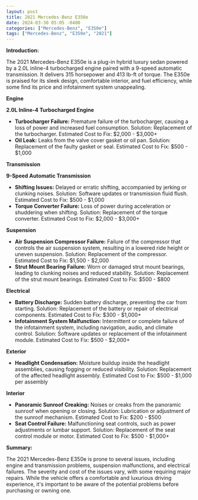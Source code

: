 ```yaml
---
layout: post
title: 2021 Mercedes-Benz E350e
date: 2024-03-30 05:05 -0400
categories: ["Mercedes-Benz", "E350e"]
tags: ["Mercedes-Benz", "E350e", "2021"]
---
```

**Introduction:**

The 2021 Mercedes-Benz E350e is a plug-in hybrid luxury sedan powered by a 2.0L inline-4 turbocharged engine paired with a 9-speed automatic transmission. It delivers 315 horsepower and 413 lb-ft of torque. The E350e is praised for its sleek design, comfortable interior, and fuel efficiency, while some find its price and infotainment system unappealing.

**Engine**

**2.0L Inline-4 Turbocharged Engine**

* **Turbocharger Failure:** Premature failure of the turbocharger, causing a loss of power and increased fuel consumption. Solution: Replacement of the turbocharger. Estimated Cost to Fix: $2,000 - $3,000+
* **Oil Leak:** Leaks from the valve cover gasket or oil pan. Solution: Replacement of the faulty gasket or seal. Estimated Cost to Fix: $500 - $1,000

**Transmission**

**9-Speed Automatic Transmission**

* **Shifting Issues:** Delayed or erratic shifting, accompanied by jerking or clunking noises. Solution: Software updates or transmission fluid flush. Estimated Cost to Fix: $500 - $1,000
* **Torque Converter Failure:** Loss of power during acceleration or shuddering when shifting. Solution: Replacement of the torque converter. Estimated Cost to Fix: $2,000 - $3,000+

**Suspension**

* **Air Suspension Compressor Failure:** Failure of the compressor that controls the air suspension system, resulting in a lowered ride height or uneven suspension. Solution: Replacement of the compressor. Estimated Cost to Fix: $1,500 - $2,000
* **Strut Mount Bearing Failure:** Worn or damaged strut mount bearings, leading to clunking noises and reduced stability. Solution: Replacement of the strut mount bearings. Estimated Cost to Fix: $500 - $800

**Electrical**

* **Battery Discharge:** Sudden battery discharge, preventing the car from starting. Solution: Replacement of the battery or repair of electrical components. Estimated Cost to Fix: $300 - $1,000+
* **Infotainment System Malfunction:** Intermittent or complete failure of the infotainment system, including navigation, audio, and climate control. Solution: Software updates or replacement of the infotainment module. Estimated Cost to Fix: $500 - $2,000+

**Exterior**

* **Headlight Condensation:** Moisture buildup inside the headlight assemblies, causing fogging or reduced visibility. Solution: Replacement of the affected headlight assembly. Estimated Cost to Fix: $500 - $1,000 per assembly

**Interior**

* **Panoramic Sunroof Creaking:** Noises or creaks from the panoramic sunroof when opening or closing. Solution: Lubrication or adjustment of the sunroof mechanism. Estimated Cost to Fix: $200 - $500
* **Seat Control Failure:** Malfunctioning seat controls, such as power adjustments or lumbar support. Solution: Replacement of the seat control module or motor. Estimated Cost to Fix: $500 - $1,000+

**Summary:**

The 2021 Mercedes-Benz E350e is prone to several issues, including engine and transmission problems, suspension malfunctions, and electrical failures. The severity and cost of the issues vary, with some requiring major repairs. While the vehicle offers a comfortable and luxurious driving experience, it's important to be aware of the potential problems before purchasing or owning one.
